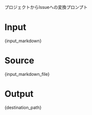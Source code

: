 プロジェクトからIssueへの変換プロンプト

# Input
{input_markdown}

# Source
{input_markdown_file}

# Output
{destination_path}